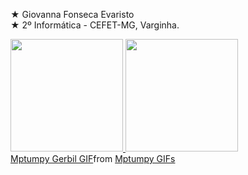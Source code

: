 ★ Giovanna Fonseca Evaristo  
★ 2º Informática - CEFET-MG, Varginha.   
<div>
<a href="https://github.com/seu-usuário-aqui">
<img loading="lazy" height="180em" src="https://github-readme-stats.vercel.app/api/top-langs/?username=seu-usuário-aqui&layout=compact&langs_count=7&theme=dracula"/>
<img loading="lazy" height="180em" src="https://github-readme-stats.vercel.app/api?username=seu-usuário-aqui&show_icons=true&theme=dracula&include_all_commits=true&count_private=true"/>
</div>
<div class="tenor-gif-embed" data-postid="8579491034425168038" data-share-method="host" data-aspect-ratio="0.975904" data-width="100%"><a href="https://tenor.com/view/mptumpy-gerbil-tumpsta-tumpster-tumpmunch-gif-8579491034425168038">Mptumpy Gerbil GIF</a>from <a href="https://tenor.com/search/mptumpy-gifs">Mptumpy GIFs</a></div> <script type="text/javascript" async src="https://tenor.com/embed.js"></script>
